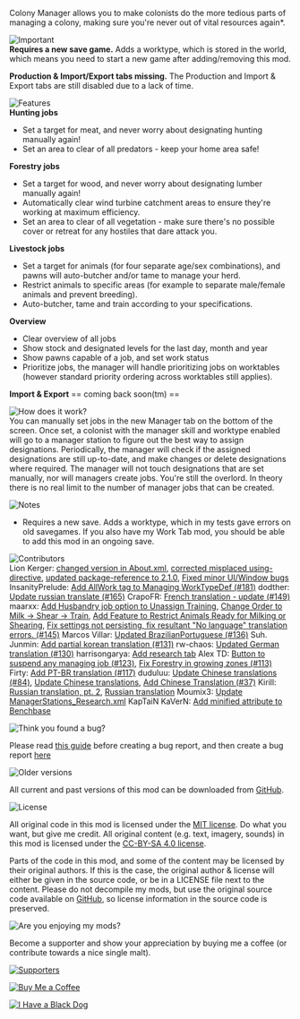 Colony Manager allows you to make colonists do the more tedious parts of managing a colony, making sure you're never out of vital resources again\*.

![Important](https://banners.karel-kroeze.nl/title/Important.png)  
**Requires a new save game.**
Adds a worktype, which is stored in the world, which means you need to start a new game after adding/removing this mod.

**Production & Import/Export tabs missing.**
The Production and Import & Export tabs are still disabled due to a lack of time.

![Features](https://banners.karel-kroeze.nl/title/Features.png)  
**Hunting jobs**

- Set a target for meat, and never worry about designating hunting manually again!
- Set an area to clear of all predators - keep your home area safe!

**Forestry jobs**

- Set a target for wood, and never worry about designating lumber manually again!
- Automatically clear wind turbine catchment areas to ensure they're working at maximum efficiency.
- Set an area to clear of all vegetation - make sure there's no possible cover or retreat for any hostiles that dare attack you.

**Livestock jobs**

- Set a target for animals (for four separate age/sex combinations), and pawns will auto-butcher and/or tame to manage your herd.
- Restrict animals to specific areas (for example to separate male/female animals and prevent breeding).
- Auto-butcher, tame and train according to your specifications.

**Overview**

- Clear overview of all jobs
- Show stock and designated levels for the last day, month and year
- Show pawns capable of a job, and set work status
- Prioritize jobs, the manager will handle prioritizing jobs on worktables (however standard priority ordering across worktables still applies).

**Import & Export**
== coming back soon(tm) ==

![How does it work?](https://banners.karel-kroeze.nl/title/How%20does%20it%20work%3F.png)  
You can manually set jobs in the new Manager tab on the bottom of the screen. Once set, a colonist with the manager skill and worktype enabled will go to a manager station to figure out the best way to assign designations.
Periodically, the manager will check if the assigned designations are still up-to-date, and make changes or delete designations where required. The manager will not touch designations that are set manually, nor will managers create jobs. You're still the overlord.
In theory there is no real limit to the number of manager jobs that can be created.

![Notes](https://banners.karel-kroeze.nl/title/Notes.png)  
- Requires a new save. Adds a worktype, which in my tests gave errors on old savegames. If you also have my Work Tab mod, you should be able to add this mod in an ongoing save.

![Contributors](https://banners.karel-kroeze.nl/title/Contributors.png)  
Lion Kerger: [changed version in About.xml](https://github.com/fluffy-mods/ColonyManager/commit/7e8f6ca), [corrected misplaced using-directive](https://github.com/fluffy-mods/ColonyManager/commit/fbc9d1d), [updated package-reference to 2.1.0](https://github.com/fluffy-mods/ColonyManager/commit/1c3cd63), [Fixed minor UI/Window bugs](https://github.com/fluffy-mods/ColonyManager/commit/ff78394)
InsanityPrelude: [Add AllWork tag to Managing WorkTypeDef (#181)](https://github.com/fluffy-mods/ColonyManager/commit/2cec8c1)
dodther: [Update russian translate (#165)](https://github.com/fluffy-mods/ColonyManager/commit/9c92f16)
CrapoFR: [French translation - update (#149)](https://github.com/fluffy-mods/ColonyManager/commit/89da83d)
maarxx: [Add Husbandry job option to Unassign Training](https://github.com/fluffy-mods/ColonyManager/commit/cdc8702), [Change Order to Milk -&gt; Shear -&gt; Train](https://github.com/fluffy-mods/ColonyManager/commit/ffd77e2), [Add Feature to Restrict Animals Ready for Milking or Shearing](https://github.com/fluffy-mods/ColonyManager/commit/b638b37), [Fix settings not persisting, fix resultant &quot;No language&quot; translation errors. (#145)](https://github.com/fluffy-mods/ColonyManager/commit/a0c451a)
Marcos Villar: [Updated BrazilianPortuguese (#136)](https://github.com/fluffy-mods/ColonyManager/commit/9171dfc)
Suh. Junmin: [Add partial korean translation (#131)](https://github.com/fluffy-mods/ColonyManager/commit/9d559a1)
rw-chaos: [Updated German translation (#130)](https://github.com/fluffy-mods/ColonyManager/commit/ccf3cef)
harrisongarya: [Add research tab](https://github.com/fluffy-mods/ColonyManager/commit/5b946ad)
Alex TD: [Button to suspend any managing job (#123)](https://github.com/fluffy-mods/ColonyManager/commit/ceb5d46), [Fix Forestry in growing zones (#113)](https://github.com/fluffy-mods/ColonyManager/commit/dceaafb)
Firty: [Add PT-BR translation (#117)](https://github.com/fluffy-mods/ColonyManager/commit/511736d)
duduluu: [Update Chinese translations (#84)](https://github.com/fluffy-mods/ColonyManager/commit/775396c), [Update Chinese translations](https://github.com/fluffy-mods/ColonyManager/commit/12d4e48), [Add Chinese Translation (#37)](https://github.com/fluffy-mods/ColonyManager/commit/a1667c4)
Kirill: [Russian translation, pt. 2](https://github.com/fluffy-mods/ColonyManager/commit/b731a01), [Russian translation](https://github.com/fluffy-mods/ColonyManager/commit/3fa14f8)
Moumix3: [Update ManagerStations_Research.xml](https://github.com/fluffy-mods/ColonyManager/commit/176a581)
KapTaiN KaVerN: [Add minified attribute to Benchbase](https://github.com/fluffy-mods/ColonyManager/commit/075a414)


![Think you found a bug?](https://banners.karel-kroeze.nl/title/Think%20you%20found%20a%20bug%3F.png)  

Please read [this guide](http://steamcommunity.com/sharedfiles/filedetails/?id=725234314) before creating a bug report,
and then create a bug report [here](https://github.com/fluffy-mods/ColonyManager/issues)

![Older versions](https://banners.karel-kroeze.nl/title/Older%20versions.png)  

All current and past versions of this mod can be downloaded from [GitHub](https://github.com/fluffy-mods/ColonyManager/releases).

![License](https://banners.karel-kroeze.nl/title/License.png)  

All original code in this mod is licensed under the [MIT license](https://opensource.org/licenses/MIT). Do what you want, but give me credit.
All original content (e.g. text, imagery, sounds) in this mod is licensed under the [CC-BY-SA 4.0 license](http://creativecommons.org/licenses/by-sa/4.0/).

Parts of the code in this mod, and some of the content may be licensed by their original authors. If this is the case, the original author & license will either be given in the source code, or be in a LICENSE file next to the content. Please do not decompile my mods, but use the original source code available on [GitHub](https://github.com/fluffy-mods/ColonyManager/), so license information in the source code is preserved.



![Are you enjoying my mods?](https://banners.karel-kroeze.nl/title/Are%20you%20enjoying%20my%20mods%3F.png)  

Become a supporter and show your appreciation by buying me a coffee (or contribute towards a nice single malt).

[![Supporters](https://banners.karel-kroeze.nl/donations.png)](https://ko-fi.com/fluffymods)

[![Buy Me a Coffee](https://i.imgur.com/6P7Ap79.gif)](https://ko-fi.com/fluffymods)

[![I Have a Black Dog](https://i.ibb.co/ss59Rwy/New-Project-2.png)](https://www.youtube.com/watch?v=XiCrniLQGYc)
